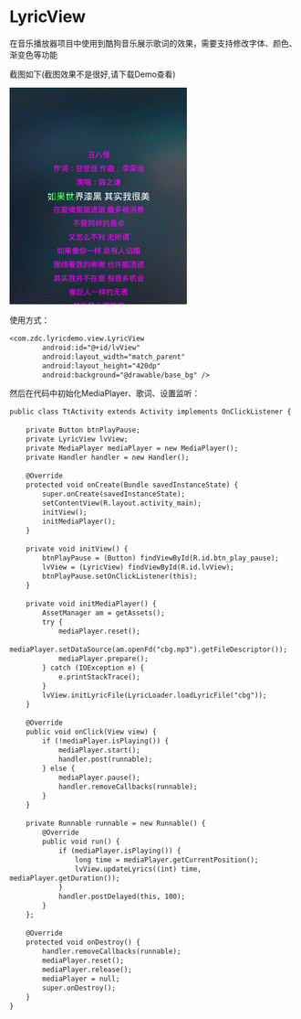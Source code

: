 # LyricView
在音乐播放器项目中使用到酷狗音乐展示歌词的效果，需要支持修改字体、颜色、渐变色等功能

截图如下(截图效果不是很好,请下载Demo查看)

![](/ScreenShot.gif)

使用方式：

	<com.zdc.lyricdemo.view.LyricView
			android:id="@+id/lvView"
			android:layout_width="match_parent"
			android:layout_height="420dp"
			android:background="@drawable/base_bg" />
然后在代码中初始化MediaPlayer、歌词、设置监听：

	public class TtActivity extends Activity implements OnClickListener {

		private Button btnPlayPause;
		private LyricView lvView;
		private MediaPlayer mediaPlayer = new MediaPlayer();
		private Handler handler = new Handler();

		@Override
		protected void onCreate(Bundle savedInstanceState) {
			super.onCreate(savedInstanceState);
			setContentView(R.layout.activity_main);
			initView();
			initMediaPlayer();
		}

		private void initView() {
			btnPlayPause = (Button) findViewById(R.id.btn_play_pause);
			lvView = (LyricView) findViewById(R.id.lvView);
			btnPlayPause.setOnClickListener(this);
		}

		private void initMediaPlayer() {
			AssetManager am = getAssets();
			try {
				mediaPlayer.reset();
				mediaPlayer.setDataSource(am.openFd("cbg.mp3").getFileDescriptor());
				mediaPlayer.prepare();
			} catch (IOException e) {
				e.printStackTrace();
			}
			lvView.initLyricFile(LyricLoader.loadLyricFile("cbg"));
		}

		@Override
		public void onClick(View view) {
			if (!mediaPlayer.isPlaying()) {
				mediaPlayer.start();
				handler.post(runnable);
			} else {
				mediaPlayer.pause();
				handler.removeCallbacks(runnable);
			}
		}

		private Runnable runnable = new Runnable() {
			@Override
			public void run() {
				if (mediaPlayer.isPlaying()) {
					long time = mediaPlayer.getCurrentPosition();
					lvView.updateLyrics((int) time, mediaPlayer.getDuration());
				}
				handler.postDelayed(this, 100);
			}
		};

		@Override
		protected void onDestroy() {
			handler.removeCallbacks(runnable);
			mediaPlayer.reset();
			mediaPlayer.release();
			mediaPlayer = null;
			super.onDestroy();
		}
	}	
